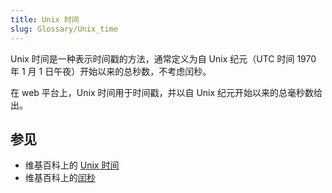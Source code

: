 ```yaml
---
title: Unix 时间
slug: Glossary/Unix_time
---
```


Unix 时间是一种表示时间戳的方法，通常定义为自 Unix 纪元（UTC 时间 1970 年 1 月 1 日午夜）开始以来的总秒数，不考虑闰秒。

在 web 平台上，Unix 时间用于时间戳，并以自 Unix 纪元开始以来的总毫秒数给出。

## 参见

- 维基百科上的 [Unix 时间](https://zh.wikipedia.org/wiki/UNIX时间)
- 维基百科上的[闰秒](https://zh.wikipedia.org/wiki/闰秒)
